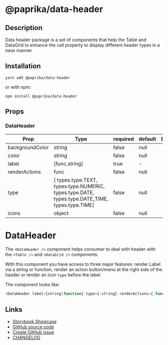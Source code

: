 <!-- start: Autogenerated - do not modify -->

# @paprika/data-header

## Description

Data header package is a set of components that help the Table and DataGrid to enhance the cell property to display different header types in a ease manner

## Installation

```
yarn add @paprika/data-header
```

or with npm:

```
npm install @paprika/data-header
```

## Props

### DataHeader

| Prop            | Type                                                                                           | required | default | Description |
| --------------- | ---------------------------------------------------------------------------------------------- | -------- | ------- | ----------- |
| backgroundColor | string                                                                                         | false    | null    |             |
| color           | string                                                                                         | false    | null    |             |
| label           | [func,string]                                                                                  | true     | -       |             |
| renderActions   | func                                                                                           | false    | null    |             |
| type            | [ types.type.TEXT, types.type.NUMERIC, types.type.DATE, types.type.DATE_TIME, types.type.TIME] | false    | null    |             |
| icons           | object                                                                                         | false    | null    |             |

<!-- end: Autogenerated - do not modify -->
<!-- content -->

# DataHeader

The `<DataHeader />` component helps consumer to deal with header with the `<Table />` and `<DataGrid />` components.

With this component you have access to three major features: render Label via a string or function, render an action button/menu at the right side of the header or render an icon `type`
before the label.

The component looks like:

```js
<DataHeader label={string|function} type={:string} renderActions={:function} />
```

<!-- eoContent -->

## Links

- [Storybook Showcase](https://paprika.highbond.com/?path=/story/table-dataheader--showcase)
- [GitHub source code](https://github.com/acl-services/paprika/tree/master/packages/DataHeader/src)
- [Create GitHub issue](https://github.com/acl-services/paprika/issues/new?label=[]&title=@paprika/data-header%20[help]:%20your%20short%20description&body=%0A%23%20Help%20wanted%0A%0A%23%23%20Please%20write%20your%20question.%0A*A%20clear%20and%20concise%20description%20of%20what%20the%20question%20is*%0A%0A%23%23%20Additional%20context%0A*Add%20any%20other%20context%20or%20screenshots%20about%20your%20question%20here.*%0A)
- [CHANGELOG](https://github.com/acl-services/paprika/tree/master/packages/DataHeader/CHANGELOG.md)
